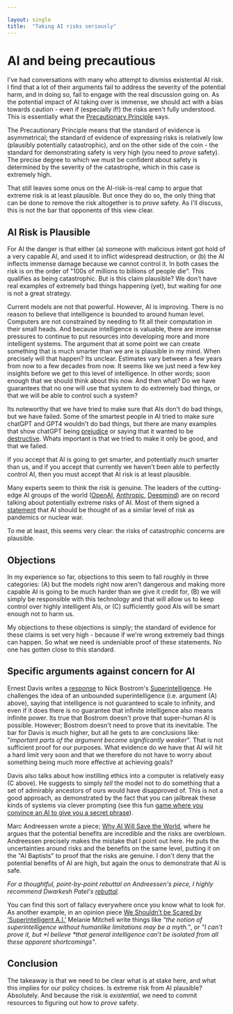```yaml
---

layout: single
title:  "Taking AI risks seriously"
---
```


# AI and being precautious
I've had conversations with many who attempt to dismiss existential AI risk. I find that a lot of their arguments fail to address the severity of the potential harm, and in doing so, fail to engage with the real discussion going on. As the potential impact of AI taking over is immense, we should act with a bias towards caution - even if (especially if!) the risks aren't fully understood. This is essentially what the [Precautionary Principle](https://en.wikipedia.org/wiki/Precautionary_principle) says.

The Precautionary Principle means that the standard of evidence is asymmetrical; the standard of evidence of expressing risks is relatively low (plausibly potentially catastrophic), and on the other side of the coin - the standard for demonstrating safety is very high (you need to _prove_ safety). The precise degree to which we must be confident about safety is determined by the severity of the catastrophe, which in this case is extremely high.

That still leaves some onus on the AI-risk-is-real camp to argue that extreme risk is at least plausible. But once they do so, the only thing that can be done to remove the risk altogether is to _prove_ safety. As I'll discuss, this is not the bar that opponents of this view clear.

## AI Risk is Plausible
For AI the danger is that either (a) someone with malicious intent got hold of a very capable AI, and used it to inflict widespread destruction, or (b) the AI inflects immense damage because we cannot control it. In both cases the risk is on the order of "100s of millions to billions of people die". This qualifies as being catastrophic. But is this claim plausible? We don't have real examples of extremely bad things happening (yet), but waiting for one is not a great strategy.

Current models are not that powerful. However, AI is improving. There is no reason to believe that intelligence is bounded to around human level. Computers are not constrained by needing to fit all their computation in their small heads. And because intelligence is valuable, there are immense pressures to continue to put resources into developing more and more intelligent systems. The argument that at some point we can create something that is much smarter than we are is plausible in my mind. When precisely will that happen? Its unclear. Estimates vary between a few years from now to a few decades from now. It seems like we just need a few key insights before we get to this level of intelligence. In other words; soon enough that we should think about this now. And then what? Do we have guarantees that no one will use that system to do extremely bad things, or that we will be able to control such a system? 

Its noteworthy that we have tried to make sure that AIs don't do bad things, but we have failed. Some of the smartest people in AI tried to make sure chatGPT and GPT4 wouldn't do bad things, but there are many examples that show chatGPT being [prejudice](https://twitter.com/spiantado/status/1599462375887114240?s=20) or saying that it wanted to be [destructive](https://www.nytimes.com/2023/02/16/technology/bing-chatbot-transcript.html). Whats important is that we tried to make it only be good, and that we failed.  

If you accept that AI is going to get smarter, and potentially *much* smarter than us, and if you accept that currently we haven't been able to perfectly control AI, then you must accept that AI risk is at least plausible. 

Many experts seem to think the risk is genuine. The leaders of the cutting-edge AI groups of the world ([OpenAI](https://openai.com/blog/introducing-superalignment), [Anthropic](https://www.anthropic.com/index/core-views-on-ai-safety), [Deepmind](https://time.com/6246119/demis-hassabis-deepmind-interview/)) are on record talking about potentially extreme risks of AI. Most of them signed a [statement](https://www.safe.ai/statement-on-ai-risk) that AI should be thought of as a similar level of risk as pandemics or nuclear war. 

To me at least, this seems very clear: the risks of catastrophic concerns are plausible.

## Objections
In my experience so far, objections to this seem to fall roughly in three categories: (A) but the models right now aren't dangerous and making more capable AI is going to be much harder than we give it credit for, (B) we will simply be responsible with this technology and that will allow us to keep control over highly intelligent AIs, or (C) sufficiently good AIs will be smart enough not to harm us. 

My objections to these objections is simply; the standard of evidence for these claims is set very high - because if we're wrong extremely bad things can happen. So what we need is undeniable proof of these statements. No one has gotten close to this standard.

## Specific arguments against concern for AI
Ernest Davis writes a [response](https://cs.nyu.edu/~davise/papers/Bostrom.pdf) to Nick Bostrom's [Superintelligence](https://www.amazon.com/Superintelligence-Dangers-Strategies-Nick-Bostrom/dp/1501227742). He challenges the idea of an unbounded superintelligence (i.e. argument (A) above), saying that intelligence is not guaranteed to scale to infinity, and even if it does there is no guarantee that infinite intelligence also means infinite power. Its true that Bostrom doesn't prove that super-human AI is possible. However; Bostrom doesn't need to prove that its inevitable. The bar for Davis is much higher, but all he gets to are conclusions like: "_important parts of the argument become significantly weaker_". That is not sufficient proof for our purposes. What evidence do we have that AI will hit a hard limit very soon and that we therefore do not have to worry about something being much more effective at achieving goals?

Davis also talks about how instilling ethics into a computer is relatively easy (C above). He suggests to simply _tell_ the model not to do something that a set of admirably ancestors of ours would have disapproved of. This is not a good approach, as demonstrated by the fact that you can jailbreak these kinds of systems via clever prompting (see this fun [game where you convince an AI to give you a secret phrase](https://gandalf.lakera.ai/)).

Marc Andreessen wrote a piece; [Why AI Will Save the World](https://a16z.com/2023/06/06/ai-will-save-the-world/), where he  argues that the potential benefits are incredible and the risks are overblown. Andreessen precisely makes the mistake that I point out here. He puts the uncertainties around risks and the benefits on the same level, putting it on the "AI Baptists" to proof that the risks are genuine. I don't deny that the potential benefits of AI are high, but again the onus to demonstrate that AI is safe.

_For a thoughtful, point-by-point rebuttal on Andreessen's piece, I highly recommend Dwarkesh Patel's [rebuttal](https://www.dwarkeshpatel.com/p/contra-marc-andreessen-on-ai)._

You can find this sort of fallacy everywhere once you know what to look for. As another example, in an opinion piece [We Shouldn’t be Scared by ‘Superintelligent A.I.’](https://www.nytimes.com/2019/10/31/opinion/superintelligent-artificial-intelligence.html) Melanie Mitchell write things like _"the notion of superintelligence without humanlike limitations *may* be a myth."_, or _"*I can’t prove it*, but *I believe *that general intelligence can’t be isolated from all these apparent shortcomings"_. 

## Conclusion
The takeaway is that we need to be clear what is at stake here, and what this implies for our policy choices. Is extreme risk from AI plausible? Absolutely. And because the risk is _existential_, we need to commit resources to figuring out how to _prove_ safety. 